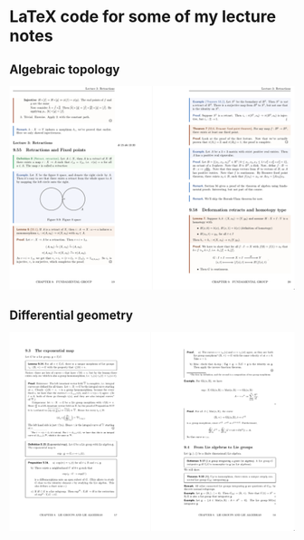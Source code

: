# LaTeX code for some of my lecture notes

## Algebraic topology

![Colorful notes](./readme/algebraic-topology.png)

## Differential geometry

![Black and white](./readme/differential-geometry.png)
